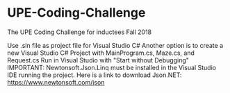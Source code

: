 # UPE-Coding-Challenge
The UPE Coding Challenge for inductees Fall 2018

Use .sln file as project file for Visual Studio C#
Another option is to create a new Visual Studio C# Project with MainProgram.cs, Maze.cs, and Request.cs
Run in Visual Studio with "Start without Debugging"
IMPORTANT: Newtonsoft.Json.Linq must be installed in the Visual Studio IDE running the project.
Here is a link to download Json.NET: https://www.newtonsoft.com/json

